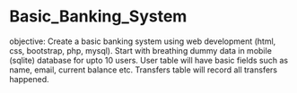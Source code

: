 # Basic_Banking_System
objective: 
Create a basic banking system using web development (html, css, bootstrap, php, mysql). Start with breathing dummy data in mobile (sqlite) database for upto 10 users. User table will have basic fields such as name, email, current balance etc. Transfers table will record all transfers happened.
